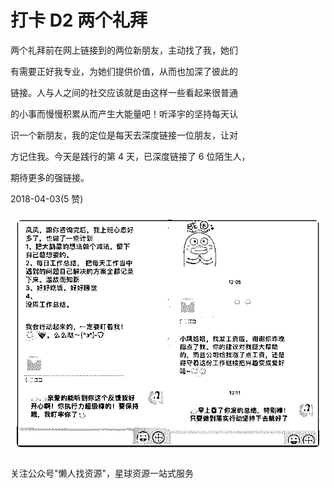 # 打卡 D2 两个礼拜

两个礼拜前在网上链接到的两位新朋友，主动找了我，她们

有需要正好我专业，为她们提供价值，从而也加深了彼此的

链接。人与人之间的社交应该就是由这样一些看起来很普通

的小事而慢慢积累从而产生大能量吧！听泽宇的坚持每天认

识一个新朋友，我的定位是每天去深度链接一位朋友，让对

方记住我。今天是践行的第 4 天，已深度链接了 6 位陌生人，

期待更多的强链接。

2018-04-03(5 赞)

![image](img/Image_861.png)

关注公众号"懒人找资源"，星球资源一站式服务